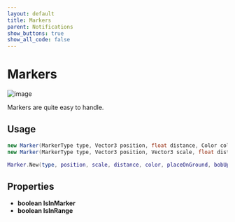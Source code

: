 ```yaml
---
layout: default
title: Markers
parent: Notifications
show_buttons: true
show_all_code: false
---
```


# Markers
![image](https://user-images.githubusercontent.com/4005518/162584296-72fb5a66-49af-42e6-92b6-55e7ee726b5b.png)

Markers are quite easy to handle.

## Usage

```c#
new Marker(MarkerType type, Vector3 position, float distance, Color color, bool placeOnGround = false, bool bobUpDown = false, bool rotate = false, bool faceCamera = false)
new Marker(MarkerType type, Vector3 position, Vector3 scale, float distance, Color color, bool placeOnGround = false, bool bobUpDown = false, bool rotate = false, bool faceCamera = false)
```

```lua
Marker.New(type, position, scale, distance, color, placeOnGround, bobUpDown, rotate, faceCamera, checkZ)
```

## Properties
- **boolean IsInMarker**
- **boolean IsInRange**